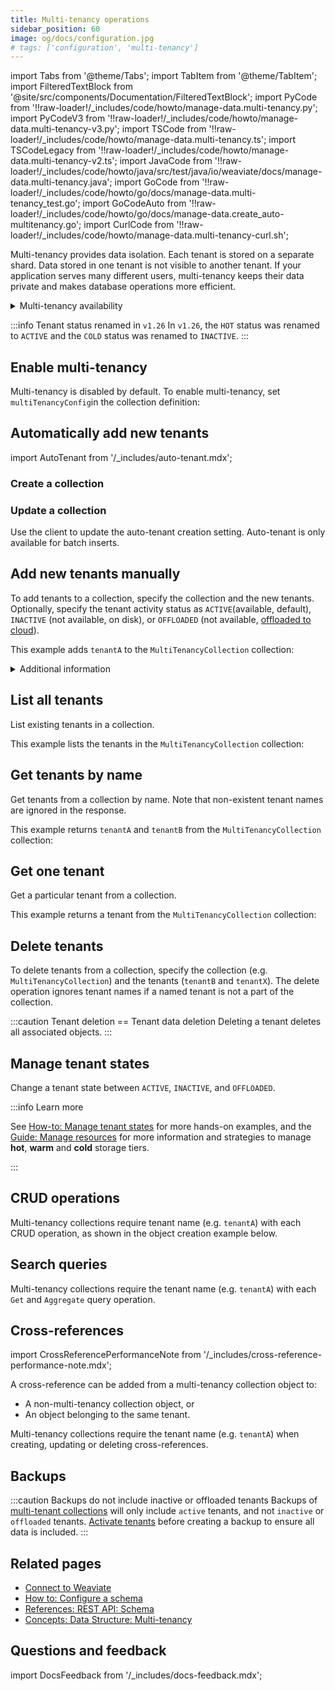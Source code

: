 ```yaml
---
title: Multi-tenancy operations
sidebar_position: 60
image: og/docs/configuration.jpg
# tags: ['configuration', 'multi-tenancy']
---
```


import Tabs from '@theme/Tabs';
import TabItem from '@theme/TabItem';
import FilteredTextBlock from '@site/src/components/Documentation/FilteredTextBlock';
import PyCode from '!!raw-loader!/_includes/code/howto/manage-data.multi-tenancy.py';
import PyCodeV3 from '!!raw-loader!/_includes/code/howto/manage-data.multi-tenancy-v3.py';
import TSCode from '!!raw-loader!/_includes/code/howto/manage-data.multi-tenancy.ts';
import TSCodeLegacy from '!!raw-loader!/_includes/code/howto/manage-data.multi-tenancy-v2.ts';
import JavaCode from '!!raw-loader!/_includes/code/howto/java/src/test/java/io/weaviate/docs/manage-data.multi-tenancy.java';
import GoCode from '!!raw-loader!/_includes/code/howto/go/docs/manage-data.multi-tenancy_test.go';
import GoCodeAuto from '!!raw-loader!/_includes/code/howto/go/docs/manage-data.create_auto-multitenancy.go';
import CurlCode from '!!raw-loader!/_includes/code/howto/manage-data.multi-tenancy-curl.sh';

Multi-tenancy provides data isolation. Each tenant is stored on a separate shard. Data stored in one tenant is not visible to another tenant. If your application serves many different users, multi-tenancy keeps their data private and makes database operations more efficient.

<details>
  <summary>
    Multi-tenancy availability
  </summary>

- Multi-tenancy added in `v1.20`
- Tenant activity status setting added in `v1.21`

</details>

:::info Tenant status renamed in `v1.26`
In `v1.26`, the `HOT` status was renamed to `ACTIVE` and the `COLD` status was renamed to `INACTIVE`.
:::

## Enable multi-tenancy

Multi-tenancy is disabled by default. To enable multi-tenancy, set `multiTenancyConfig`in the collection definition:

<Tabs groupId="languages">
  <TabItem value="py" label="Python Client v4">
    <FilteredTextBlock
      text={PyCode}
      startMarker="# START EnableMultiTenancy"
      endMarker="# END EnableMultiTenancy"
      language="py"
    />
  </TabItem>
  <TabItem value="py3" label="Python Client v3">
    <FilteredTextBlock
      text={PyCodeV3}
      startMarker="# START EnableMultiTenancy"
      endMarker="# END EnableMultiTenancy"
      language="pyv3"
    />
  </TabItem>
  <TabItem value="js" label="JS/TS Client v3">
    <FilteredTextBlock
      text={TSCode}
      startMarker="// START EnableMultiTenancy"
      endMarker="// END EnableMultiTenancy"
      language="ts"
    />
  </TabItem>
  <TabItem value="js2" label="JS/TS Client v2">
    <FilteredTextBlock
      text={TSCodeLegacy}
      startMarker="// START EnableMultiTenancy"
      endMarker="// END EnableMultiTenancy"
      language="tsv2"
    />
  </TabItem>
  <TabItem value="java" label="Java">
    <FilteredTextBlock
      text={JavaCode}
      startMarker="// START EnableMultiTenancy"
      endMarker="// END EnableMultiTenancy"
      language="java"
    />
  </TabItem>
  <TabItem value="go" label="Go">
    <FilteredTextBlock
      text={GoCode}
      startMarker="// START EnableMultiTenancy"
      endMarker="// END EnableMultiTenancy"
      language="go"
    />
  </TabItem>
</Tabs>

## Automatically add new tenants

import AutoTenant from '/_includes/auto-tenant.mdx';

<AutoTenant/>

### Create a collection

<Tabs groupId="languages">
  <TabItem value="py" label="Python Client v4">
    <FilteredTextBlock
      text={PyCode}
      startMarker="# START EnableAutoMT"
      endMarker="# END EnableAutoMT"
      language="py"
    />
  </TabItem>
  <TabItem value="js" label="JS/TS Client v3">
    <FilteredTextBlock
      text={TSCode}
      startMarker="// START EnableAutoMT"
      endMarker="// END EnableAutoMT"
      language="ts"
    />
  </TabItem>
  <TabItem value="go" label="Go">
    <FilteredTextBlock
      text={GoCodeAuto}
      startMarker="// START enable autoMT"
      endMarker="// END enable autoMT"
      language="bash"
    />
  </TabItem>
  <TabItem value="cURL" label="cURL">
    <FilteredTextBlock
      text={CurlCode}
      startMarker="# START CreateWithAMT"
      endMarker="# END CreateWithAMT"
      language="py"
    />
  </TabItem>
</Tabs>

### Update a collection

Use the client to update the auto-tenant creation setting. Auto-tenant is only available for batch inserts.

<Tabs groupId="languages">
  <TabItem value="py" label="Python Client v4">
    <FilteredTextBlock
      text={PyCode}
      startMarker="# START UpdateAutoMT"
      endMarker="# END UpdateAutoMT"
      language="py"
    />
  </TabItem>
    <TabItem value="js" label="JS/TS Client v3">
    <FilteredTextBlock
      text={TSCode}
      startMarker="// START UpdateAutoMT"
      endMarker="// END UpdateAutoMT"
      language="ts"
    />
  </TabItem>
  <TabItem value="go" label="Go">
    <FilteredTextBlock
      text={GoCodeAuto}
      startMarker="// Start update autoMT"
      endMarker="// END update autoMT"
      language="bash"
    />
  </TabItem>
</Tabs>

## Add new tenants manually

To add tenants to a collection, specify the collection and the new tenants. Optionally, specify the tenant activity status as `ACTIVE`(available, default), `INACTIVE` (not available, on disk), or `OFFLOADED` (not available, [offloaded to cloud](../concepts/data.md#tenant-status)).

This example adds `tenantA` to the `MultiTenancyCollection` collection:

<details>
  <summary>
    Additional information
  </summary>

import TenantNameFormat from '/_includes/tenant-names.mdx';

Tenant status is available from Weaviate `1.21` onwards.
<br/>

<TenantNameFormat/>

</details>

<Tabs groupId="languages">
  <TabItem value="py" label="Python Client v4">
    <FilteredTextBlock
      text={PyCode}
      startMarker="# START AddTenantsToClass"
      endMarker="# END AddTenantsToClass"
      language="py"
    />
  </TabItem>

  <TabItem value="py3" label="Python Client v3">
    <FilteredTextBlock
      text={PyCodeV3}
      startMarker="# START AddTenantsToClass"
      endMarker="# END AddTenantsToClass"
      language="pyv3"
    />
  </TabItem>

  <TabItem value="js" label="JS/TS Client v3">
    <FilteredTextBlock
      text={TSCode}
      startMarker="// START AddTenantsToClass"
      endMarker="// END AddTenantsToClass"
      language="ts"
    />
  </TabItem>

  <TabItem value="js2" label="JS/TS Client v2">
    <FilteredTextBlock
      text={TSCodeLegacy}
      startMarker="// START AddTenantsToClass"
      endMarker="// END AddTenantsToClass"
      language="tsv2"
    />
  </TabItem>

  <TabItem value="java" label="Java">
    <FilteredTextBlock
      text={JavaCode}
      startMarker="// START AddTenantsToClass"
      endMarker="// END AddTenantsToClass"
      language="java"
    />
  </TabItem>

  <TabItem value="go" label="Go">
    <FilteredTextBlock
      text={GoCode}
      startMarker="// START AddTenantsToClass"
      endMarker="// END AddTenantsToClass"
      language="go"
    />
  </TabItem>
</Tabs>

## List all tenants

List existing tenants in a collection.

This example lists the tenants in the `MultiTenancyCollection` collection:

<Tabs groupId="languages">
  <TabItem value="py" label="Python Client v4">
    <FilteredTextBlock
      text={PyCode}
      startMarker="# START ListTenants"
      endMarker="# END ListTenants"
      language="py"
    />
  </TabItem>

  <TabItem value="py3" label="Python Client v3">
    <FilteredTextBlock
      text={PyCodeV3}
      startMarker="# START ListTenants"
      endMarker="# END ListTenants"
      language="pyv3"
    />
  </TabItem>

  <TabItem value="js" label="JS/TS Client v3">
    <FilteredTextBlock
      text={TSCode}
      startMarker="// START ListTenants"
      endMarker="// END ListTenants"
      language="ts"
    />
  </TabItem>

  <TabItem value="js2" label="JS/TS Client v2">
    <FilteredTextBlock
      text={TSCodeLegacy}
      startMarker="// START ListTenants"
      endMarker="// END ListTenants"
      language="tsv2"
    />
  </TabItem>

  <TabItem value="java" label="Java">
    <FilteredTextBlock
      text={JavaCode}
      startMarker="// START ListTenants"
      endMarker="// END ListTenants"
      language="java"
    />
  </TabItem>

  <TabItem value="go" label="Go">
    <FilteredTextBlock
      text={GoCode}
      startMarker="// START ListTenants"
      endMarker="// END ListTenants"
      language="go"
    />
  </TabItem>
</Tabs>

## Get tenants by name

Get tenants from a collection by name. Note that non-existent tenant names are ignored in the response.

This example returns `tenantA` and `tenantB` from the `MultiTenancyCollection` collection:

<Tabs groupId="languages">
  <TabItem value="py" label="Python Client v4">
    <FilteredTextBlock
      text={PyCode}
      startMarker="# START GetTenantsByName"
      endMarker="# END GetTenantsByName"
      language="py"
    />
  </TabItem>

  <TabItem value="js" label="JS/TS Client v3">
    <FilteredTextBlock
      text={TSCode}
      startMarker="// START GetTenantsByName"
      endMarker="// END GetTenantsByName"
      language="ts"
    />
  </TabItem>

</Tabs>

## Get one tenant

Get a particular tenant from a collection.

This example returns a tenant from the `MultiTenancyCollection` collection:

<Tabs groupId="languages">
  <TabItem value="py" label="Python Client v4">
    <FilteredTextBlock
      text={PyCode}
      startMarker="# START GetOneTenant"
      endMarker="# END GetOneTenant"
      language="py"
    />
  </TabItem>

  <TabItem value="js" label="JS/TS Client v3">
    <FilteredTextBlock
      text={TSCode}
      startMarker="// START GetOneTenant"
      endMarker="// END GetOneTenant"
      language="ts"
    />
  </TabItem>

</Tabs>


## Delete tenants

To delete tenants from a collection, specify the collection (e.g. `MultiTenancyCollection`) and the tenants (`tenantB` and `tenantX`). The delete operation ignores tenant names if a named tenant is not a part of the collection.

:::caution Tenant deletion == Tenant data deletion
Deleting a tenant deletes all associated objects.
:::

<Tabs groupId="languages">
  <TabItem value="py" label="Python Client v4">
    <FilteredTextBlock
      text={PyCode}
      startMarker="# START RemoveTenants"
      endMarker="# END RemoveTenants"
      language="py"
    />
  </TabItem>

  <TabItem value="py3" label="Python Client v3">
    <FilteredTextBlock
      text={PyCodeV3}
      startMarker="# START RemoveTenants"
      endMarker="# END RemoveTenants"
      language="pyv3"
    />
  </TabItem>

  <TabItem value="js" label="JS/TS Client v3">
    <FilteredTextBlock
      text={TSCode}
      startMarker="// START RemoveTenants"
      endMarker="// END RemoveTenants"
      language="ts"
    />
  </TabItem>

  <TabItem value="js2" label="JS/TS Client v2">
    <FilteredTextBlock
      text={TSCodeLegacy}
      startMarker="// START RemoveTenants"
      endMarker="// END RemoveTenants"
      language="tsv2"
    />
  </TabItem>

  <TabItem value="java" label="Java">
    <FilteredTextBlock
      text={JavaCode}
      startMarker="// START RemoveTenants"
      endMarker="// END RemoveTenants"
      language="java"
    />
  </TabItem>

  <TabItem value="go" label="Go">
    <FilteredTextBlock
      text={GoCode}
      startMarker="// START RemoveTenants"
      endMarker="// END RemoveTenants"
      language="go"
    />
  </TabItem>
</Tabs>

## Manage tenant states

Change a tenant state between `ACTIVE`, `INACTIVE`, and `OFFLOADED`.

<Tabs groupId="languages">
  <TabItem value="py" label="Python Client v4">
    <FilteredTextBlock
      text={PyCode}
      startMarker="# START ChangeTenantState"
      endMarker="# END ChangeTenantState"
      language="py"
    />
  </TabItem>

  <TabItem value="js" label="JS/TS Client v3">
    <FilteredTextBlock
      text={TSCode}
      startMarker="// START ChangeTenantState"
      endMarker="// END ChangeTenantState"
      language="ts"
    />
  </TabItem>
</Tabs>

:::info Learn more

See [How-to: Manage tenant states](./tenant-states.mdx) for more hands-on examples, and the [Guide: Manage resources](../starter-guides/managing-resources/index.md) for more information and strategies to manage **hot**, **warm** and **cold** storage tiers.

:::

## CRUD operations

Multi-tenancy collections require tenant name (e.g. `tenantA`) with each CRUD operation, as shown in the object creation example below.

<Tabs groupId="languages">
  <TabItem value="py" label="Python Client v4">
    <FilteredTextBlock
      text={PyCode}
      startMarker="# START CreateMtObject"
      endMarker="# END CreateMtObject"
      language="py"
    />
  </TabItem>

  <TabItem value="py3" label="Python Client v3">
    <FilteredTextBlock
      text={PyCodeV3}
      startMarker="# START CreateMtObject"
      endMarker="# END CreateMtObject"
      language="pyv3"
    />
  </TabItem>

  <TabItem value="js" label="JS/TS Client v3">
    <FilteredTextBlock
      text={TSCode}
      startMarker="// START CreateMtObject"
      endMarker="// END CreateMtObject"
      language="ts"
    />
  </TabItem>

  <TabItem value="js2" label="JS/TS Client v2">
    <FilteredTextBlock
      text={TSCodeLegacy}
      startMarker="// START CreateMtObject"
      endMarker="// END CreateMtObject"
      language="tsv2"
    />
  </TabItem>

  <TabItem value="java" label="Java">
    <FilteredTextBlock
      text={JavaCode}
      startMarker="// START CreateMtObject"
      endMarker="// END CreateMtObject"
      language="java"
    />
  </TabItem>

  <TabItem value="go" label="Go">
    <FilteredTextBlock
      text={GoCode}
      startMarker="// START CreateMtObject"
      endMarker="// END CreateMtObject"
      language="go"
    />
  </TabItem>
</Tabs>

## Search queries

Multi-tenancy collections require the tenant name (e.g. `tenantA`) with each `Get` and `Aggregate` query operation.

<Tabs groupId="languages">
  <TabItem value="py" label="Python Client v4">
    <FilteredTextBlock
      text={PyCode}
      startMarker="# START Search"
      endMarker="# END Search"
      language="py"
    />
  </TabItem>

  <TabItem value="py3" label="Python Client v3">
    <FilteredTextBlock
      text={PyCodeV3}
      startMarker="# START Search"
      endMarker="# END Search"
      language="pyv3"
    />
  </TabItem>

  <TabItem value="js" label="JS/TS Client v3">
    <FilteredTextBlock
      text={TSCode}
      startMarker="// START Search"
      endMarker="// END Search"
      language="ts"
    />
  </TabItem>

  <TabItem value="js2" label="JS/TS Client v2">
    <FilteredTextBlock
      text={TSCodeLegacy}
      startMarker="// START Search"
      endMarker="// END Search"
      language="tsv2"
    />
  </TabItem>

  <TabItem value="java" label="Java">
    <FilteredTextBlock
      text={JavaCode}
      startMarker="// START Search"
      endMarker="// END Search"
      language="java"
    />
  </TabItem>

  <TabItem value="go" label="Go">
    <FilteredTextBlock
      text={GoCode}
      startMarker="// START Search"
      endMarker="// END Search"
      language="go"
    />
  </TabItem>
</Tabs>

## Cross-references

import CrossReferencePerformanceNote from '/_includes/cross-reference-performance-note.mdx';

<CrossReferencePerformanceNote />

A cross-reference can be added from a multi-tenancy collection object to:
- A non-multi-tenancy collection object, or
- An object belonging to the same tenant.

Multi-tenancy collections require the tenant name (e.g. `tenantA`) when creating, updating or deleting cross-references.

<Tabs groupId="languages">
  <TabItem value="py" label="Python Client v4">
    <FilteredTextBlock
      text={PyCode}
      startMarker="# START AddCrossRef"
      endMarker="# END AddCrossRef"
      language="py"
    />
  </TabItem>

  <TabItem value="py3" label="Python Client v3">
    <FilteredTextBlock
      text={PyCodeV3}
      startMarker="# START AddCrossRef"
      endMarker="# END AddCrossRef"
      language="pyv3"
    />
  </TabItem>

  <TabItem value="js" label="JS/TS Client v3">
    <FilteredTextBlock
      text={TSCode}
      startMarker="// START AddCrossRef"
      endMarker="// END AddCrossRef"
      language="ts"
    />
  </TabItem>

 <TabItem value="js2" label="JS/TS Client v2">
    <FilteredTextBlock
      text={TSCodeLegacy}
      startMarker="// START AddCrossRef"
      endMarker="// END AddCrossRef"
      language="tsv2"
    />
  </TabItem>

  <TabItem value="java" label="Java">
    <FilteredTextBlock
      text={JavaCode}
      startMarker="// START AddCrossRef"
      endMarker="// END AddCrossRef"
      language="java"
    />
  </TabItem>

  <TabItem value="go" label="Go">
    <FilteredTextBlock
      text={GoCode}
      startMarker="// START AddCrossRef"
      endMarker="// END AddCrossRef"
      language="go"
    />
  </TabItem>
</Tabs>

## Backups

:::caution Backups do not include inactive or offloaded tenants
Backups of [multi-tenant collections](../concepts/data.md#multi-tenancy) will only include `active` tenants, and not `inactive` or `offloaded` tenants. [Activate tenants](#activate-tenant) before creating a backup to ensure all data is included.
:::

## Related pages

- [Connect to Weaviate](/developers/weaviate/connections/index.mdx)
- [How to: Configure a schema](../manage-data/collections.mdx)
- [References: REST API: Schema](/developers/weaviate/api/rest#tag/schema)
- [Concepts: Data Structure: Multi-tenancy](../concepts/data.md#multi-tenancy)

## Questions and feedback

import DocsFeedback from '/_includes/docs-feedback.mdx';

<DocsFeedback/>
